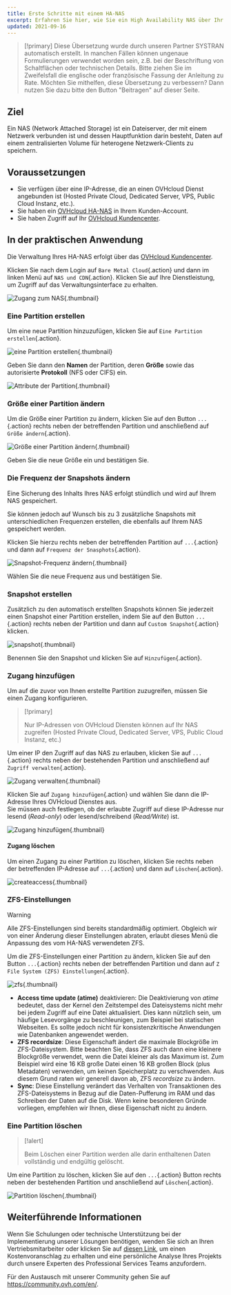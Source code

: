 ```yaml
---
title: Erste Schritte mit einem HA-NAS
excerpt: Erfahren Sie hier, wie Sie ein High Availability NAS über Ihr OVHcloud Kundencenter verwalten
updated: 2021-09-16
---
```


> [!primary]
> Diese Übersetzung wurde durch unseren Partner SYSTRAN automatisch erstellt. In manchen Fällen können ungenaue Formulierungen verwendet worden sein, z.B. bei der Beschriftung von Schaltflächen oder technischen Details. Bitte ziehen Sie im Zweifelsfall die englische oder französische Fassung der Anleitung zu Rate. Möchten Sie mithelfen, diese Übersetzung zu verbessern? Dann nutzen Sie dazu bitte den Button "Beitragen" auf dieser Seite.
>

## Ziel

Ein NAS (Network Attached Storage) ist ein Dateiserver, der mit einem Netzwerk verbunden ist und dessen Hauptfunktion darin besteht, Daten auf einem zentralisierten Volume für heterogene Netzwerk-Clients zu speichern.

## Voraussetzungen

- Sie verfügen über eine IP-Adresse, die an einen OVHcloud Dienst angebunden ist (Hosted Private Cloud, Dedicated Server, VPS, Public Cloud Instanz, etc.).
- Sie haben ein [OVHcloud HA-NAS](https://www.ovhcloud.com/de/storage-solutions/nas-ha/) in Ihrem Kunden-Account.
- Sie haben Zugriff auf Ihr [OVHcloud Kundencenter](/links/manager).

## In der praktischen Anwendung

Die Verwaltung Ihres HA-NAS erfolgt über das [OVHcloud Kundencenter](/links/manager).

Klicken Sie nach dem Login auf `Bare Metal Cloud`{.action} und dann im linken Menü auf `NAS und CDN`{.action}. Klicken Sie auf Ihre Dienstleistung, um Zugriff auf das Verwaltungsinterface zu erhalten.

![Zugang zum NAS](images/nas2021-01.png){.thumbnail}

### Eine Partition erstellen <a name="partition"></a>

Um eine neue Partition hinzuzufügen, klicken Sie auf `Eine Partition erstellen`{.action}.

![eine Partition erstellen](images/nas2021-02.png){.thumbnail}

Geben Sie dann den **Namen** der Partition, deren **Größe** sowie das autorisierte **Protokoll** (NFS oder CIFS) ein.

![Attribute der Partition](images/nas2021-03.png){.thumbnail}

### Größe einer Partition ändern

Um die Größe einer Partition zu ändern, klicken Sie auf den Button `...`{.action} rechts neben der betreffenden Partition und anschließend auf `Größe ändern`{.action}.

![Größe einer Partition ändern](images/nas2021-04.png){.thumbnail}

Geben Sie die neue Größe ein und bestätigen Sie.

### Die Frequenz der Snapshots ändern

Eine Sicherung des Inhalts Ihres NAS erfolgt stündlich und wird auf Ihrem NAS gespeichert.

Sie können jedoch auf Wunsch bis zu 3 zusätzliche Snapshots mit unterschiedlichen Frequenzen erstellen, die ebenfalls auf Ihrem NAS gespeichert werden.

Klicken Sie hierzu rechts neben der betreffenden Partition auf `...`{.action} und dann auf `Frequenz der Snasphots`{.action}.

![Snapshot-Frequenz ändern](images/nas2021-05.png){.thumbnail}

Wählen Sie die neue Frequenz aus und bestätigen Sie.

### Snapshot erstellen

Zusätzlich zu den automatisch erstellten Snapshots können Sie jederzeit einen Snapshot einer Partition erstellen, indem Sie auf den Button `...`{.action} rechts neben der Partition und dann auf `Custom Snapshot`{.action} klicken.

![snapshot](images/nas2021-10.png){.thumbnail}

Benennen Sie den Snapshot und klicken Sie auf `Hinzufügen`{.action}.

### Zugang hinzufügen <a name="addaccess"></a>

Um auf die zuvor von Ihnen erstellte Partition zuzugreifen, müssen Sie einen Zugang konfigurieren.

> [!primary]
>
> Nur IP-Adressen von OVHcloud Diensten können auf Ihr NAS zugreifen (Hosted Private Cloud, Dedicated Server, VPS, Public Cloud Instanz, etc.)
>

Um einer IP den Zugriff auf das NAS zu erlauben, klicken Sie auf `...`{.action} rechts neben der bestehenden Partition und anschließend auf `Zugriff verwalten`{.action}.

![Zugang verwalten](images/nas2021-06.png){.thumbnail}

Klicken Sie auf `Zugang hinzufügen`{.action} und wählen Sie dann die IP-Adresse Ihres OVHcloud Dienstes aus.
<br>Sie müssen auch festlegen, ob der erlaubte Zugriff auf diese IP-Adresse nur lesend (*Read-only*) oder lesend/schreibend (*Read/Write*) ist.

![Zugang hinzufügen](images/nas2021-07.png){.thumbnail}

#### Zugang löschen

Um einen Zugang zu einer Partition zu löschen, klicken Sie rechts neben der betreffenden IP-Adresse auf `...`{.action} und dann auf `Löschen`{.action}.

![createaccess](images/nas2021-09.png){.thumbnail}

### ZFS-Einstellungen

> [!warning]
>
> Alle ZFS-Einstellungen sind bereits standardmäßig optimiert. Obgleich wir von einer Änderung dieser Einstellungen abraten, erlaubt dieses Menü die Anpassung des vom HA-NAS verwendeten ZFS.
>

Um die ZFS-Einstellungen einer Partition zu ändern, klicken Sie auf den Button `...`{.action} rechts neben der betreffenden Partition und dann auf `Z File System (ZFS) Einstellungen`{.action}.

![zfs](images/nas2021-13.png){.thumbnail}

- **Access time update (atime)** deaktivieren: Die Deaktivierung von *atime* bedeutet, dass der Kernel den Zeitstempel des Dateisystems nicht mehr bei jedem Zugriff auf eine Datei aktualisiert. Dies kann nützlich sein, um häufige Lesevorgänge zu beschleunigen, zum Beispiel bei statischen Webseiten. Es sollte jedoch nicht für konsistenzkritische Anwendungen wie Datenbanken angewendet werden.
- **ZFS recordsize**: Diese Eigenschaft ändert die maximale Blockgröße im ZFS-Dateisystem. Bitte beachten Sie, dass ZFS auch dann eine kleinere Blockgröße verwendet, wenn die Datei kleiner als das Maximum ist. Zum Beispiel wird eine 16 KB große Datei einen 16 KB großen Block (plus Metadaten) verwenden, um keinen Speicherplatz zu verschwenden. Aus diesem Grund raten wir generell davon ab, ZFS *recordsize* zu ändern.
- **Sync**: Diese Einstellung verändert das Verhalten von Transaktionen des ZFS-Dateisystems in Bezug auf die Daten-Pufferung im RAM und das Schreiben der Daten auf die Disk. Wenn keine besonderen Gründe vorliegen, empfehlen wir Ihnen, diese Eigenschaft nicht zu ändern.

### Eine Partition löschen

> [!alert]
>
> Beim Löschen einer Partition werden alle darin enthaltenen Daten vollständig und endgültig gelöscht.
>

Um eine Partition zu löschen, klicken Sie auf den `...`{.action} Button rechts neben der bestehenden Partition und anschließend auf `Löschen`{.action}.

![Partition löschen](images/nas2021-08.png){.thumbnail}

## Weiterführende Informationen

Wenn Sie Schulungen oder technische Unterstützung bei der Implementierung unserer Lösungen benötigen, wenden Sie sich an Ihren Vertriebsmitarbeiter oder klicken Sie auf [diesen Link](https://www.ovhcloud.com/de/professional-services/), um einen Kostenvoranschlag zu erhalten und eine persönliche Analyse Ihres Projekts durch unsere Experten des Professional Services Teams anzufordern.

Für den Austausch mit unserer Community gehen Sie auf <https://community.ovh.com/en/>.

